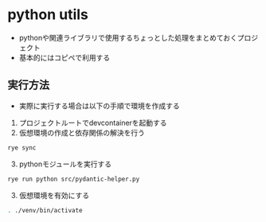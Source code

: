 # python utils
- pythonや関連ライブラリで使用するちょっとした処理をまとめておくプロジェクト
- 基本的にはコピペで利用する

## 実行方法
- 実際に実行する場合は以下の手順で環境を作成する

1. プロジェクトルートでdevcontainerを起動する
2. 仮想環境の作成と依存関係の解決を行う
```bash
rye sync
```
3. pythonモジュールを実行する
```bash
rye run python src/pydantic-helper.py
```
3. 仮想環境を有効にする
```bash
. ./venv/bin/activate
```
